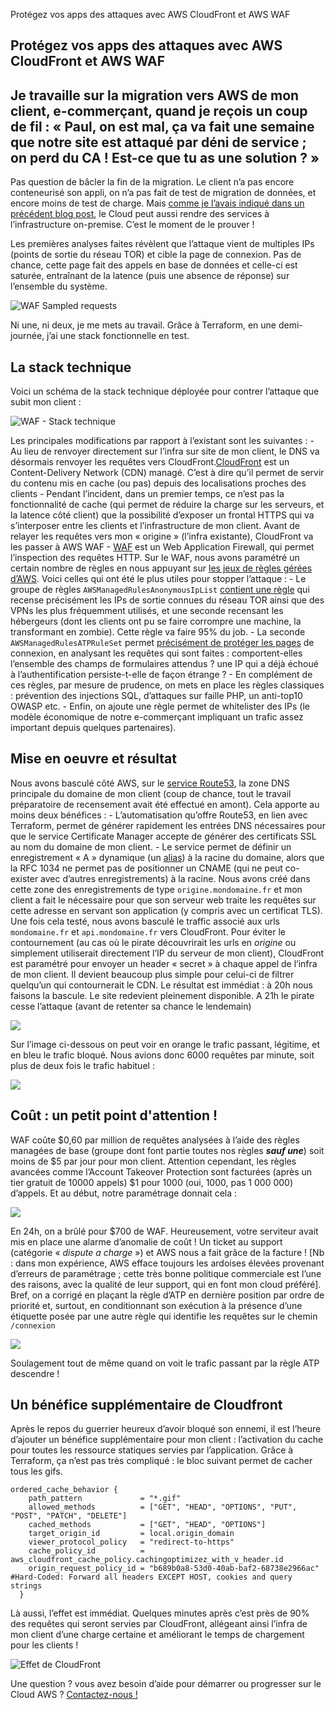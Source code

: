 Protégez vos apps des attaques avec AWS CloudFront et AWS WAF

## Protégez vos apps des attaques avec AWS CloudFront et AWS WAF

## Je travaille sur la migration vers AWS de mon client, e-commerçant, quand je reçois un coup de fil : « Paul, on est mal, ça va fait une semaine que notre site est attaqué par déni de service ; on perd du CA ! Est-ce que tu as une solution ? »

Pas question de bâcler la fin de la migration. Le client n’a pas encore conteneurisé son appli, on n’a pas fait de test de migration de données, et encore moins de test de charge. Mais [comme je l’avais indiqué dans un précédent blog post](../../../../2023/11/07/cloud-101-episode-2-sysops-10-services-pour-votre-infra-sur-site/index.html), le Cloud peut aussi rendre des services à l’infrastructure on-premise. C’est le moment de le prouver !

Les premières analyses faites révèlent que l’attaque vient de multiples IPs (points de sortie du réseau TOR) et cible la page de connexion. Pas de chance, cette page fait des appels en base de données et celle-ci est saturée, entraînant de la latence (puis une absence de réponse) sur l’ensemble du système.

![WAF Sampled requests](/images/blog/waf5.avif)

Ni une, ni deux, je me mets au travail. Grâce à Terraform, en une demi-journée, j’ai une stack fonctionnelle en test.

## La stack technique

Voici un schéma de la stack technique déployée pour contrer l’attaque que subit mon client :

![WAF - Stack technique](/images/blog/waf6.avif)

Les principales modifications par rapport à l’existant sont les suivantes : - Au lieu de renvoyer directement sur l’infra sur site de mon client, le DNS va désormais renvoyer les requêtes vers CloudFront.[CloudFront](https://aws.amazon.com/fr/cloudfront/) est un Content-Delivery Network (CDN) managé. C’est à dire qu’il permet de servir du contenu mis en cache (ou pas) depuis des localisations proches des clients - Pendant l’incident, dans un premier temps, ce n’est pas la fonctionnalité de cache (qui permet de réduire la charge sur les serveurs, et la latence côté client) que la possibilité d’exposer un frontal HTTPS qui va s’interposer entre les clients et l’infrastructure de mon client. Avant de relayer les requêtes vers mon « origine » (l’infra existante), CloudFront va les passer à AWS WAF - [WAF](https://aws.amazon.com/fr/waf/) est un Web Application Firewall, qui permet l’inspection des requêtes HTTP. Sur le WAF, nous avons paramétré un certain nombre de règles en nous appuyant sur [les jeux de règles gérées d’AWS](https://docs.aws.amazon.com/fr_fr/waf/latest/developerguide/aws-managed-rule-groups-list.html). Voici celles qui ont été le plus utiles pour stopper l’attaque : - Le groupe de règles `AWSManagedRulesAnonymousIpList` [contient une règle](https://docs.aws.amazon.com/fr_fr/waf/latest/developerguide/aws-managed-rule-groups-ip-rep.html) qui recense précisément les IPs de sortie connues du réseau TOR ainsi que des VPNs les plus fréquemment utilisés, et une seconde recensant les hébergeurs (dont les clients ont pu se faire corrompre une machine, la transformant en zombie). Cette règle va faire 95% du job. - La seconde `AWSManagedRulesATPRuleSet` permet [précisément de protéger les pages](https://docs.aws.amazon.com/waf/latest/developerguide/aws-managed-rule-groups-atp.html) de connexion, en analysant les requêtes qui sont faites : comportent-elles l’ensemble des champs de formulaires attendus ? une IP qui a déjà échoué à l’authentification persiste-t-elle de façon étrange ? - En complément de ces règles, par mesure de prudence, on mets en place les règles classiques : prévention des injections SQL, d’attaques sur faille PHP, un anti-top10 OWASP etc. - Enfin, on ajoute une règle permet de whitelister des IPs (le modèle économique de notre e-commerçant impliquant un trafic assez important depuis quelques partenaires).

## Mise en oeuvre et résultat

Nous avons basculé côté AWS, sur le [service Route53](https://aws.amazon.com/fr/route53/), la zone DNS principale du domaine de mon client (coup de chance, tout le travail préparatoire de recensement avait été effectué en amont). Cela apporte au moins deux bénéfices : - L’automatisation qu’offre Route53, en lien avec Terraform, permet de générer rapidement les entrées DNS nécessaires pour que le service Certificate Manager accepte de générer des certificats SSL au nom du domaine de mon client. - Le service permet de définir un enregistrement « A » dynamique (un [alias](https://docs.aws.amazon.com/fr_fr/Route53/latest/DeveloperGuide/resource-record-sets-choosing-alias-non-alias.html)) à la racine du domaine, alors que la RFC 1034 ne permet pas de positionner un CNAME (qui ne peut co-exister avec d’autres enregistrements) à la racine. Nous avons créé dans cette zone des enregistrements de type `origine.mondomaine.fr` et mon client a fait le nécessaire pour que son serveur web traite les requêtes sur cette adresse en servant son application (y compris avec un certificat TLS). Une fois cela testé, nous avons basculé le traffic associé aux urls `mondomaine.fr` et `api.mondomaine.fr` vers CloudFront. Pour éviter le contournement (au cas où le pirate découvrirait les urls en *origine* ou simplement utiliserait directement l’IP du serveur de mon client), CloudFront est paramétré pour envoyer un header « secret » à chaque appel de l’infra de mon client. Il devient beaucoup plus simple pour celui-ci de filtrer quelqu’un qui contournerait le CDN. Le résultat est immédiat : à 20h nous faisons la bascule. Le site redevient pleinement disponible. A 21h le pirate cesse l’attaque (avant de retenter sa chance le lendemain)

![](/images/blog/waf7.avif)

Sur l’image ci-dessous on peut voir en orange le trafic passant, légitime, et en bleu le trafic bloqué. Nous avions donc 6000 requêtes par minute, soit plus de deux fois le trafic habituel :

![](/images/blog/waf3.avif)

## Coût : un petit point d'attention !

WAF coûte $0,60 par million de requêtes analysées à l’aide des règles managées de base (groupe dont font partie toutes nos règles ***sauf une***) soit moins de $5 par jour pour mon client. Attention cependant, les règles avancées comme l’Account Takeover Protection sont facturées (après un tier gratuit de 10000 appels) $1 pour 1000 (oui, 1000, pas 1 000 000) d’appels. Et au début, notre paramétrage donnait cela :

![](/images/blog/waf2.avif)

En 24h, on a brûlé pour $700 de WAF. Heureusement, votre serviteur avait mis en place une alarme d’anomalie de coût ! Un ticket au support (catégorie « *dispute a charge* ») et AWS nous a fait grâce de la facture ! [Nb : dans mon expérience, AWS efface toujours les ardoises élevées provenant d’erreurs de paramétrage ; cette très bonne politique commerciale est l’une des raisons, avec la qualité de leur support, qui en font mon cloud préféré]. Bref, on a corrigé en plaçant la règle d’ATP en dernière position par ordre de priorité et, surtout, en conditionnant son exécution à la présence d’une étiquette posée par une autre règle qui identifie les requêtes sur le chemin `/connexion`

![](/images/blog/waf1.avif)

Soulagement tout de même quand on voit le trafic passant par la règle ATP descendre !

## Un bénéfice supplémentaire de Cloudfront

Après le repos du guerrier heureux d’avoir bloqué son ennemi, il est l’heure d’ajouter un bénéfice supplémentaire pour mon client : l’activation du cache pour toutes les ressource statiques servies par l’application. Grâce à Terraform, ça n’est pas très compliqué : le bloc suivant permet de cacher tous les gifs.

```
ordered_cache_behavior {
    path_pattern             = "*.gif"
    allowed_methods          = ["GET", "HEAD", "OPTIONS", "PUT", "POST", "PATCH", "DELETE"]
    cached_methods           = ["GET", "HEAD", "OPTIONS"]
    target_origin_id         = local.origin_domain
    viewer_protocol_policy   = "redirect-to-https"
    cache_policy_id          = aws_cloudfront_cache_policy.cachingoptimizez_with_v_header.id
    origin_request_policy_id = "b689b0a8-53d0-40ab-baf2-68738e2966ac" #Hard-Coded: Forward all headers EXCEPT HOST, cookies and query strings
  }
```

Là aussi, l’effet est immédiat. Quelques minutes après c’est près de 90% des requêtes qui seront servies par CloudFront, allégeant ainsi l’infra de mon client d’une charge certaine et améliorant le temps de chargement pour les clients !

![Effet de CloudFront](/images/blog/waf4.avif)

Une question ? vous avez besoin d’aide pour démarrer ou progresser sur le Cloud AWS ? [Contactez-nous !](../../../../../nous-contacter/index.html)